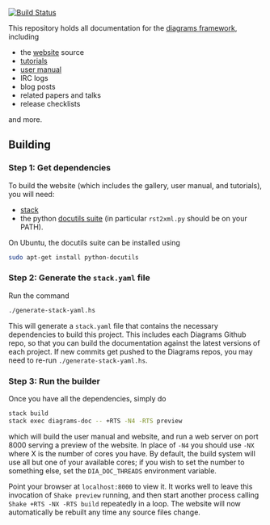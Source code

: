 [![Build Status](https://secure.travis-ci.org/diagrams/diagrams-doc.png)](http://travis-ci.org/diagrams/diagrams-doc)

This repository holds all documentation for the
[diagrams framework](http://projects.haskell.org/diagrams), including

* the [website](http://projects.haskell.org/diagrams) source
* [tutorials](http://projects.haskell.org/diagrams/documentation.html)
* [user manual](http://projects.haskell.org/diagrams/doc/manual.html)
* IRC logs
* blog posts
* related papers and talks
* release checklists

and more.

## Building

### Step 1: Get dependencies

To build the website (which includes the gallery, user manual, and
tutorials), you will need:

* [stack](http://github.com/commercialhaskell/stack)
* the python [docutils suite](http://docutils.sourceforge.net/) (in
  particular `rst2xml.py` should be on your PATH).

On Ubuntu, the docutils suite can be installed using
```bash
sudo apt-get install python-docutils
```

### Step 2: Generate the `stack.yaml` file

Run the command

```bash
./generate-stack-yaml.hs
```

This will generate a `stack.yaml` file that contains the necessary
dependencies to build this project. This includes each Diagrams Github repo,
so that you can build the documentation against the latest versions of each
project. If new commits get pushed to the Diagrams repos, you may need to
re-run `./generate-stack-yaml.hs`.

### Step 3: Run the builder

Once you have all the dependencies, simply do

```bash
stack build
stack exec diagrams-doc -- +RTS -N4 -RTS preview
```

which will build the user manual and website, and run a web server on
port 8000 serving a preview of the website. In place of `-N4` you
should use `-NX` where X is the number of cores you have. By default,
the build system will use all but one of your available cores; if you
wish to set the number to something else, set the `DIA_DOC_THREADS`
environment variable.

Point your browser at `localhost:8000` to view it.  It works well to
leave this invocation of `Shake preview` running, and then start
another process calling `Shake +RTS -NX -RTS build` repeatedly in a
loop.  The website will now automatically be rebuilt any time any
source files change.
